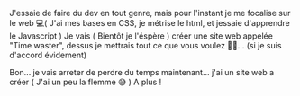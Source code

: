 J'essaie de faire du dev en tout genre, mais pour l'instant je me focalise sur le web 💻( J'ai mes bases en CSS, je métrise le html, et jessaie d'apprendre le Javascript )
Je vais ( Bientôt je l'éspère ) créer une site web appelée "Time waster", dessus je mettrais tout ce que vous voulez 👨‍💻... (si je suis d'accord évidement)

Bon... je vais arreter de perdre du temps maintenant... j'ai un site web a créer ( J'ai un peu la flemme 😅 )
A plus !
<!--
**DodgyX/DodgyX** is a ✨ _special_ ✨ repository because its `README.md` (this file) appears on your GitHub profile.

Here are some ideas to get you started:

- 🔭 I’m currently working on ...
- 🌱 I’m currently learning ...
- 👯 I’m looking to collaborate on ...
- 🤔 I’m looking for help with ...
- 💬 Ask me about ...
- 📫 How to reach me: ...
- 😄 Pronouns: ...
- ⚡ Fun fact: ...
-->
